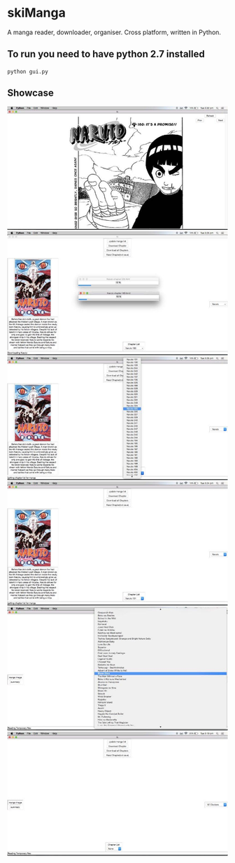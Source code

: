 # skiManga

A manga reader, downloader, organiser. Cross platform, written in Python.

## To run you need to have python 2.7 installed

`python gui.py`

## Showcase

![Showcase 1](docs/6.jpg)
![Showcase 2](docs/5.jpg)
![Showcase 3](docs/4.jpg)
![Showcase 4](docs/3.jpg)
![Showcase 5](docs/2.jpg)
![Showcase 6](docs/1.jpg)
